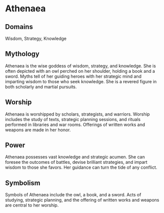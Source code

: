 # Athenaea
## Domains 
Wisdom, Strategy, Knowledge
## Mythology
Athenaea is the wise goddess of wisdom, strategy, and knowledge. She is often depicted with an owl perched on her shoulder, holding a book and a sword. Myths tell of her guiding heroes with her strategic mind and imparting wisdom to those who seek knowledge. She is a revered figure in both scholarly and martial pursuits.
## Worship 
Athenaea is worshipped by scholars, strategists, and warriors. Worship includes the study of texts, strategic planning sessions, and rituals performed in libraries and war rooms. Offerings of written works and weapons are made in her honor.
## Power
Athenaea possesses vast knowledge and strategic acumen. She can foresee the outcomes of battles, devise brilliant strategies, and impart wisdom to those she favors. Her guidance can turn the tide of any conflict.
## Symbolism 
Symbols of Athenaea include the owl, a book, and a sword. Acts of studying, strategic planning, and the offering of written works and weapons are central to her worship.
